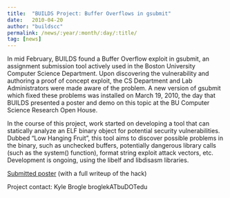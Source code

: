 ```yaml
---
title:  "BUILDS Project: Buffer Overflows in gsubmit"
date:   2010-04-20
author: "buildscc"
permalink: /news/:year/:month/:day/:title/
tag: [news]
---
```


In mid February, BUILDS found a Buffer Overflow exploit in gsubmit, an assignment submission tool actively used in the Boston University Computer Science Department. Upon discovering the vulnerability and authoring a proof of concept exploit, the CS Department and Lab Administrators were made aware of the problem. A new version of gsubmit which fixed these problems was installed on March 19, 2010, the day that BUILDS presented a poster and demo on this topic at the BU Computer Science Research Open House.


In the course of this project, work started on developing a tool that can statically analyze an ELF binary object for potential security vulnerabilities. Dubbed “Low Hanging Fruit”, this tool aims to discover possible problems in the binary, such as unchecked buffers, potentially dangerous library calls (such as the system() function), format string exploit attack vectors, etc. Development is ongoing, using the libelf and libdisasm libraries.


[Submitted poster](/docs/BUILDS_gsubmit_paper.pdf) (with a full writeup of the hack)


Project contact: Kyle Brogle
broglekATbuDOTedu